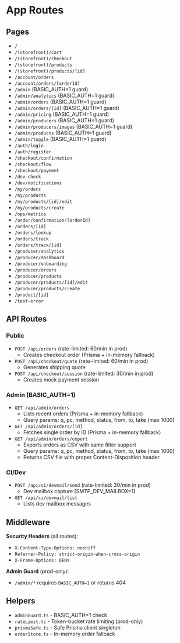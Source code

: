 # App Routes

## Pages

- `/`
- `/(storefront)/cart`
- `/(storefront)/checkout`
- `/(storefront)/products`
- `/(storefront)/products/[id]`
- `/account/orders`
- `/account/orders/[orderId]`
- `/admin` (BASIC_AUTH=1 guard)
- `/admin/analytics` (BASIC_AUTH=1 guard)
- `/admin/orders` (BASIC_AUTH=1 guard)
- `/admin/orders/[id]` (BASIC_AUTH=1 guard)
- `/admin/pricing` (BASIC_AUTH=1 guard)
- `/admin/producers` (BASIC_AUTH=1 guard)
- `/admin/producers/images` (BASIC_AUTH=1 guard)
- `/admin/products` (BASIC_AUTH=1 guard)
- `/admin/toggle` (BASIC_AUTH=1 guard)
- `/auth/login`
- `/auth/register`
- `/checkout/confirmation`
- `/checkout/flow`
- `/checkout/payment`
- `/dev-check`
- `/dev/notifications`
- `/my/orders`
- `/my/products`
- `/my/products/[id]/edit`
- `/my/products/create`
- `/ops/metrics`
- `/order/confirmation/[orderId]`
- `/orders/[id]`
- `/orders/lookup`
- `/orders/track`
- `/orders/track/[id]`
- `/producer/analytics`
- `/producer/dashboard`
- `/producer/onboarding`
- `/producer/orders`
- `/producer/products`
- `/producer/products/[id]/edit`
- `/producer/products/create`
- `/product/[id]`
- `/test-error`

## API Routes

### Public
- `POST /api/orders` (rate-limited: 60/min in prod)
  - Creates checkout order (Prisma + in-memory fallback)
- `POST /api/checkout/quote` (rate-limited: 60/min in prod)
  - Generates shipping quote
- `POST /api/checkout/session` (rate-limited: 30/min in prod)
  - Creates mock payment session

### Admin (BASIC_AUTH=1)
- `GET /api/admin/orders`
  - Lists recent orders (Prisma + in-memory fallback)
  - Query params: q, pc, method, status, from, to, take (max 1000)
- `GET /api/admin/orders/[id]`
  - Fetches single order by ID (Prisma + in-memory fallback)
- `GET /api/admin/orders/export`
  - Exports orders as CSV with same filter support
  - Query params: q, pc, method, status, from, to, take (max 1000)
  - Returns CSV file with proper Content-Disposition header

### CI/Dev
- `POST /api/ci/devmail/send` (rate-limited: 30/min in prod)
  - Dev mailbox capture (SMTP_DEV_MAILBOX=1)
- `GET /api/ci/devmail/list`
  - Lists dev mailbox messages

## Middleware

**Security Headers** (all routes):
- `X-Content-Type-Options: nosniff`
- `Referrer-Policy: strict-origin-when-cross-origin`
- `X-Frame-Options: DENY`

**Admin Guard** (prod-only):
- `/admin/*` requires `BASIC_AUTH=1` or returns 404

## Helpers

- `adminGuard.ts` - BASIC_AUTH=1 check
- `rateLimit.ts` - Token-bucket rate limiting (prod-only)
- `prismaSafe.ts` - Safe Prisma client singleton
- `orderStore.ts` - In-memory order fallback
